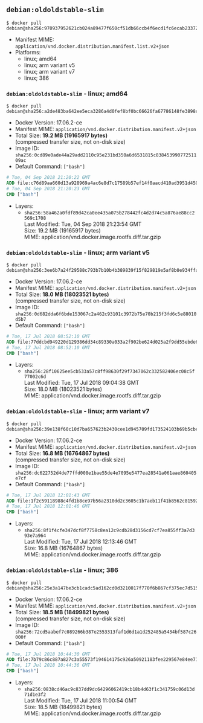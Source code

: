 ## `debian:oldoldstable-slim`

```console
$ docker pull debian@sha256:970937952621cb024a89477f650cf51db66ccb4f6ecd1fc6ecab23372cb12b58
```

-	Manifest MIME: `application/vnd.docker.distribution.manifest.list.v2+json`
-	Platforms:
	-	linux; amd64
	-	linux; arm variant v5
	-	linux; arm variant v7
	-	linux; 386

### `debian:oldoldstable-slim` - linux; amd64

```console
$ docker pull debian@sha256:a2de483ba642ee5eca3286a4d0fef8bf0bc66626fa67786148fe3898c389da0a
```

-	Docker Version: 17.06.2-ce
-	Manifest MIME: `application/vnd.docker.distribution.manifest.v2+json`
-	Total Size: **19.2 MB (19165917 bytes)**  
	(compressed transfer size, not on-disk size)
-	Image ID: `sha256:0cd89e0ade44a29add2110c95e231bd350a6d6531815c83845399077251109ac`
-	Default Command: `["bash"]`

```dockerfile
# Tue, 04 Sep 2018 21:20:22 GMT
ADD file:c76d89aa660d13a928969a4ac6e8d7c17589b57ef14f0aacd410ad3951d450bd in / 
# Tue, 04 Sep 2018 21:20:23 GMT
CMD ["bash"]
```

-	Layers:
	-	`sha256:58a462a0fdf89d42ca0ee435a075b278442fc4d2d74c5a876ae88cc2569c1708`  
		Last Modified: Tue, 04 Sep 2018 21:23:54 GMT  
		Size: 19.2 MB (19165917 bytes)  
		MIME: application/vnd.docker.image.rootfs.diff.tar.gzip

### `debian:oldoldstable-slim` - linux; arm variant v5

```console
$ docker pull debian@sha256:3ee6b7a24f29588c793b7b10b4b389839f15f829819e5af8b0e934ffaff4e45f
```

-	Docker Version: 17.06.2-ce
-	Manifest MIME: `application/vnd.docker.distribution.manifest.v2+json`
-	Total Size: **18.0 MB (18023521 bytes)**  
	(compressed transfer size, not on-disk size)
-	Image ID: `sha256:0d682dda6f6bde153067c2a462c93101c3972b75e70b215f3fd6c5e88010d5b7`
-	Default Command: `["bash"]`

```dockerfile
# Tue, 17 Jul 2018 08:52:10 GMT
ADD file:77ddcbd949220d129386dd34c89330a033a2f902be624d025a2f9dd55ebde6b9 in / 
# Tue, 17 Jul 2018 08:52:10 GMT
CMD ["bash"]
```

-	Layers:
	-	`sha256:28f10625ee5cb533a57c8ff98630f29f7347062c332582406ec08c5f77002c6d`  
		Last Modified: Tue, 17 Jul 2018 09:04:38 GMT  
		Size: 18.0 MB (18023521 bytes)  
		MIME: application/vnd.docker.image.rootfs.diff.tar.gzip

### `debian:oldoldstable-slim` - linux; arm variant v7

```console
$ docker pull debian@sha256:39e138f60c10d7ba657623b2430cee1d945709fd173524103b69b5cbeee3db92
```

-	Docker Version: 17.06.2-ce
-	Manifest MIME: `application/vnd.docker.distribution.manifest.v2+json`
-	Total Size: **16.8 MB (16764867 bytes)**  
	(compressed transfer size, not on-disk size)
-	Image ID: `sha256:dc622752d4de77ffd008e1bae55de4e7095e5477ea28541a061aae860405e7cf`
-	Default Command: `["bash"]`

```dockerfile
# Tue, 17 Jul 2018 12:01:43 GMT
ADD file:1f2c59118988c4fd1b8ce97b56a2310dd2c3605c1b7aeb11f41b8562c81592f0 in / 
# Tue, 17 Jul 2018 12:01:46 GMT
CMD ["bash"]
```

-	Layers:
	-	`sha256:8f1f4cfe347dcf8f7758c8ea12c9cdb28d3156cd7cf7ea855ff3a7d393e7a964`  
		Last Modified: Tue, 17 Jul 2018 12:13:46 GMT  
		Size: 16.8 MB (16764867 bytes)  
		MIME: application/vnd.docker.image.rootfs.diff.tar.gzip

### `debian:oldoldstable-slim` - linux; 386

```console
$ docker pull debian@sha256:25e3a147be3cb1cadc5ad162cd0d3210017f770f6b867cf375ec7d515a5c3653
```

-	Docker Version: 17.06.2-ce
-	Manifest MIME: `application/vnd.docker.distribution.manifest.v2+json`
-	Total Size: **18.5 MB (18499821 bytes)**  
	(compressed transfer size, not on-disk size)
-	Image ID: `sha256:72cd5aabef7c089266b387e2553313faf1d6d1a1d252485a5434bf587c26000f`
-	Default Command: `["bash"]`

```dockerfile
# Tue, 17 Jul 2018 10:44:30 GMT
ADD file:7b79c86c887a827c3a55573f194614175c926a50921183fee229567e84ee71c0 in / 
# Tue, 17 Jul 2018 10:44:36 GMT
CMD ["bash"]
```

-	Layers:
	-	`sha256:0838cd46ac9c837dd9dc64296062419cb18b4d63f1c341759c06d13d71d1e3f2`  
		Last Modified: Tue, 17 Jul 2018 11:00:54 GMT  
		Size: 18.5 MB (18499821 bytes)  
		MIME: application/vnd.docker.image.rootfs.diff.tar.gzip
